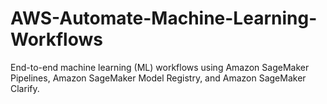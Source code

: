 # AWS-Automate-Machine-Learning-Workflows
End-to-end machine learning (ML) workflows using Amazon SageMaker Pipelines, Amazon SageMaker Model Registry, and Amazon SageMaker Clarify.
